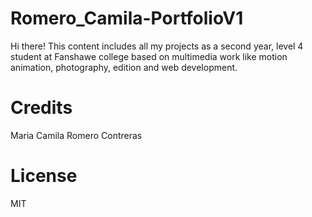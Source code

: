 # Romero_Camila-PortfolioV1

Hi there! This content includes all my projects as a second year, level 4 student at Fanshawe college based on multimedia work like motion animation, photography, edition and web development.

# Credits

Maria Camila Romero Contreras

# License

MIT
